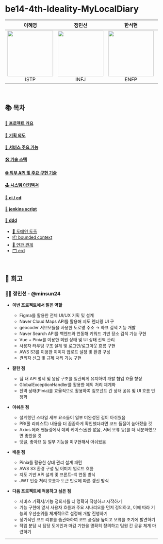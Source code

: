 # be14-4th-Ideality-MyLocalDiary

| 이혜영 | 정민선 | 한석현 | 정동한 | 권민수 | 장시원 |
|--------|--------|--------|--------|--------|--------|
| <div align="center"><img src="https://github.com/user-attachments/assets/f589b013-0193-4775-a908-76305427112c" width="150"><br>ISTP</div> | <div align="center"><img src="https://github.com/user-attachments/assets/2a9c8c91-0afa-4fa0-b10c-f4ad94bd9a09" width="150"><br>INFJ</div> | <div align="center"><img src="https://github.com/user-attachments/assets/c17d7bc2-4a71-4323-8fb4-7fb38f518daa" width="150"><br>ENFP</div> | <div align="center"><img src="https://github.com/user-attachments/assets/05d7d9de-3c77-4243-a553-fcfb24abc6e9" width="150"><br>ISTP</div> | <div align="center"><img src="https://github.com/user-attachments/assets/b695d9dc-9885-4731-9c6a-6dde1add62f9" width="150"><br>ISTP</div> | <div align="center"><img src="https://item.kakaocdn.net/do/eda86b27d953e0a1bc89848fff989e65f604e7b0e6900f9ac53a43965300eb9a" width="150"><br>INTJ</div> |

<br>


## 📚 목차


#### [📌 프로젝트 개요](https://github.com/minsun24/My-Local-Diary/wiki/0.-%F0%9F%90%B1-My-Local-Diary) <br>
#### [🧠 기획 의도](https://github.com/minsun24/My-Local-Diary/wiki/1.-%F0%9F%A7%A0-%EA%B8%B0%ED%9A%8D-%EC%9D%98%EB%8F%84)  <br>
#### [🚀 서비스 주요 기능](https://github.com/minsun24/My-Local-Diary/wiki/2.-%F0%9F%9A%80-%EC%84%9C%EB%B9%84%EC%8A%A4-%EC%A3%BC%EC%9A%94-%EA%B8%B0%EB%8A%A5)  <br>
#### [🛠 기술 스택](https://github.com/minsun24/My-Local-Diary/wiki/3.-%F0%9F%9B%A0-%EA%B8%B0%EC%88%A0-%EC%8A%A4%ED%83%9D) <br>
#### [🌐 외부 API 및 주요 구현 기술](https://github.com/minsun24/My-Local-Diary/wiki/4.-%F0%9F%8C%90-%EC%99%B8%EB%B6%80-API-%EB%B0%8F-%EC%A3%BC%EC%9A%94-%EA%B5%AC%ED%98%84-%EA%B8%B0%EC%88%A0) <br>
#### [🕹️ 시스템 아키텍쳐](https://github.com/minsun24/My-Local-Diary/wiki/5.-%F0%9F%95%B9%EF%B8%8F-%EC%8B%9C%EC%8A%A4%ED%85%9C-%EC%95%84%ED%82%A4%ED%85%8D%EC%B3%90)  <br>
#### [🔄 ci / cd](https://github.com/minsun24/My-Local-Diary/wiki/6.-%F0%9F%94%84-CI---CD) <br>
#### [🧾 jenkins script](https://github.com/minsun24/My-Local-Diary/wiki/7.-%F0%9F%A7%BE-Jenkins-Script)  <br>
#### [🧱 ddd](https://github.com/minsun24/My-Local-Diary/wiki/8.-%F0%9F%A7%B1-DDD)  <br>
- [🧩 도메인 도출](#-도메인-도출)  <br>
- [📦 bounded context](#-bounded-context)  <br>
- [🔗 연관 관계](#-연관-관계)  <br>
- [🗂 erd](#-erd)  <br>




<br>

## 📝 회고

### 🙋‍♀️ 정민선 - @minsun24

- **이번 프로젝트에서 맡은 역할**
  - Figma를 활용한 전체 UI/UX 기획 및 설계
  - Naver Cloud Maps API를 활용해 지도 렌더링 UI 구
  - geocoder 서브모듈을 사용한 도로명 주소 → 좌표 검색 기능 개발 
  - Naver Search API를 백엔드와 연동해 키워드 기반 장소 검색 기능 구현
  - Vue + Pinia를 이용한 회원 상태 및 UI 상태 전역 관리
  - 사용자 라우팅 구조 설계 및 로그인/로그아웃 흐름 구현
  - AWS S3를 이용한 이미지 업로드 설정 및 환경 구성
  - 관리자 신고 및 규제 처리 기능 구현


- **잘한 점**
  - 팀 내 API 명세 및 응답 구조를 일관되게 유지하여 개발 협업 효율 향상
  - GlobalExceptionHandler를 활용한 예외 처리 체계화
  - 전역 상태(Pinia)를 효율적으로 활용하여 컴포넌트 간 상태 공유 및 UI 흐름 안정화


- **아쉬운 점**
  - 설계했던 스타일 세부 요소들이 일부 미완성된 점이 아쉬웠음
  - PR(풀 리퀘스트) 내용을 더 꼼꼼하게 확인했더라면 코드 품질이 높아졌을 것
  - Axios 에러 핸들링에서 예외 케이스(권한 없음, 서버 오류 등)를 더 세분화했으면 좋았을 것
  - 댓글, 좋아요 등 일부 기능을 미구현해서 아쉬웠음

  
- **배운 점**
  - Pinia를 활용한 상태 관리 설계 패턴
  -  AWS S3 환경 구성 및 이미지 업로드 흐름
  -  지도 기반 API 설계 및 프론트–백 연동 방식
  -  JWT 인증 처리 흐름과 토큰 만료에 따른 갱신 방식


- **다음 프로젝트에 적용하고 싶은 점**
  - 서비스 기획서/기능 정의서를 더 명확히 작성하고 시작하기
  - 기능 구현에 앞서 사용자 흐름과 주요 시나리오를 먼저 정의하고, 이에 따라 기능의 우선순위를 체계적으로 설정해 개발 진행하기
  - 정기적인 코드 리뷰를 습관화하여 코드 품질을 높이고 오류를 조기에 발견하기
  - 작업 분담 시 담당 도메인과 마감 기한을 명확히 정의하고 팀원 간 공유 체계 마련하기
 

---
